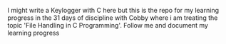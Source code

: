 I might write a Keylogger with C here but this is the repo for my learning progress in the 31 days of discipline with Cobby where i am treating the topic 'File Handling in C Programming'. Follow me and document my learning progress
